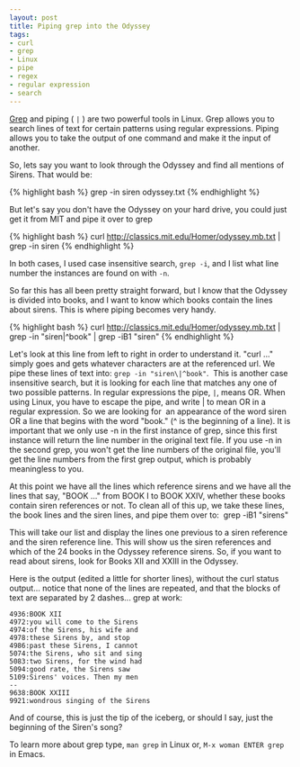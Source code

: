 ```yaml
---
layout: post
title: Piping grep into the Odyssey
tags:
- curl
- grep
- Linux
- pipe
- regex
- regular expression
- search
---
```


[Grep](http://www.gnu.org/software/grep/manual/grep.html) and piping ( `|` ) are two powerful tools in Linux.
Grep allows you to search lines of text for certain patterns using regular expressions. Piping allows you to take the
output of one command and make it the input of another.

So, lets say you want to look through the Odyssey and find all mentions of Sirens. That would be:

{% highlight bash %}
grep -in siren odyssey.txt
{% endhighlight %}

But let's say you don't have the Odyssey on your hard drive, you could just get it from MIT and pipe it over to grep

{% highlight bash %}
curl http://classics.mit.edu/Homer/odyssey.mb.txt | grep -in siren
{% endhighlight %}

In both cases, I used case insensitive search, `grep -i`, and I list what line number the instances are found on with
`-n`.

So far this has all been pretty straight forward, but I know that the Odyssey is divided into books, and I want to know
which books contain the lines about sirens. This is where piping becomes very handy.

{% highlight bash %}
curl http://classics.mit.edu/Homer/odyssey.mb.txt | grep -in "siren\|^book" | grep -iB1 "siren"
{% endhighlight %}

Let's look at this line from left to right in order to understand it. "curl ..." simply goes and gets whatever
characters are at the referenced url. We pipe these lines of text into: `grep -in "siren\|^book"`.  This is another case
insensitive search, but it is looking for each line that matches any one of two possible patterns. In regular
expressions the pipe, `|`, means OR. When using Linux, you have to escape the pipe, and write \| to mean OR in a regular
expression. So we are looking for  an appearance of the word siren OR a line that begins with the word "book." (^ is the
beginning of a line). It is important that we only use -n in the first instance of grep, since this first instance will
return the line number in the original text file. If you use -n in the second grep, you won't get the line numbers of
the original file, you'll get the line numbers from the first grep output, which is probably meaningless to you.

At this point we have all the lines which reference sirens and we have all the lines that say, "BOOK ..." from BOOK I to
BOOK XXIV, whether these books contain siren references or not. To clean all of this up, we take these lines, the book
lines and the siren lines, and pipe them over to:  grep -iB1 "sirens"

This will take our list and display the lines one previous to a siren reference and the siren reference line. This will
show us the siren references and which of the 24 books in the Odyssey reference sirens. So, if you want to read about
sirens, look for Books XII and XXIII in the Odyssey.

Here is the output (edited a little for shorter lines), without the curl status output... notice that none of the lines
are repeated, and that the blocks of text are separated by 2 dashes... grep at work:

    4936:BOOK XII
    4972:you will come to the Sirens
    4974:of the Sirens, his wife and
    4978:these Sirens by, and stop
    4986:past these Sirens, I cannot
    5074:the Sirens, who sit and sing
    5083:two Sirens, for the wind had
    5094:good rate, the Sirens saw
    5109:Sirens' voices. Then my men
    --
    9638:BOOK XXIII
    9921:wondrous singing of the Sirens

And of course, this is just the tip of the iceberg, or should I say, just the beginning of the Siren's song?

To learn more about grep type, `man grep` in Linux or, `M-x woman ENTER grep` in Emacs.
